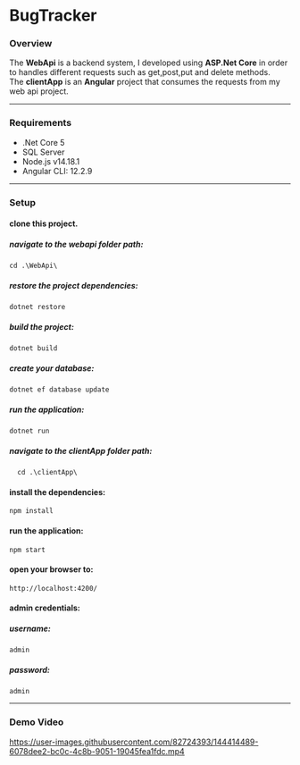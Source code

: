 # BugTracker  




### Overview
The **WebApi** is a backend system, I developed using **ASP.Net Core**  in order to handles different requests such as get,post,put and delete methods.  
The **clientApp** is an **Angular** project that consumes the requests from my web api project.  
_____
### Requirements
- .Net Core 5  
- SQL Server  
- Node.js  v14.18.1  
- Angular CLI: 12.2.9

---
### Setup
#### clone this project.  
##### navigate to the webapi folder path:
````
cd .\WebApi\
````


##### restore the project dependencies:
````
dotnet restore 
````  
##### build the project:
````
dotnet build
````  
##### create your database: 
````
dotnet ef database update
````
##### run the application:
````
dotnet run 
````

##### navigate to the clientApp folder path:  
````
  cd .\clientApp\ 
````
  
#### install the dependencies: 
````
npm install 
````  
#### run the application:
````
npm start 
```` 
#### open your browser to:
````
http://localhost:4200/
````
  
#### admin credentials:

##### username:  
````
admin  
````
##### password:
````
admin 
````

--- 

### Demo Video 

https://user-images.githubusercontent.com/82724393/144414489-6078dee2-bc0c-4c8b-9051-19045fea1fdc.mp4
